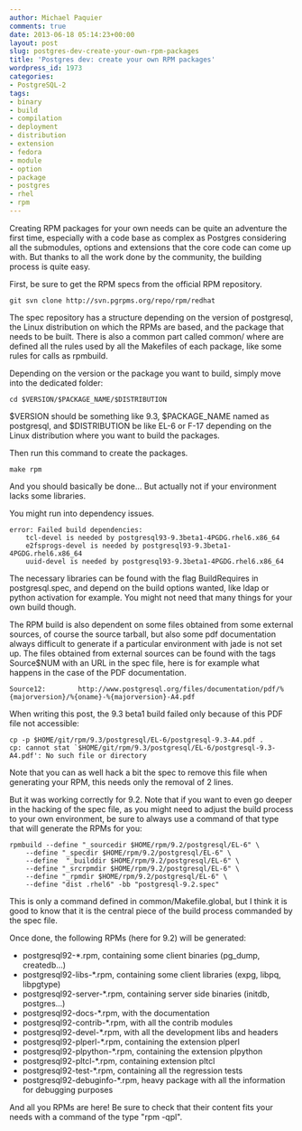 ```yaml
---
author: Michael Paquier
comments: true
date: 2013-06-18 05:14:23+00:00
layout: post
slug: postgres-dev-create-your-own-rpm-packages
title: 'Postgres dev: create your own RPM packages'
wordpress_id: 1973
categories:
- PostgreSQL-2
tags:
- binary
- build
- compilation
- deployment
- distribution
- extension
- fedora
- module
- option
- package
- postgres
- rhel
- rpm
---
```


Creating RPM packages for your own needs can be quite an adventure the first time, especially with a code base as complex as Postgres considering all the submodules, options and extensions that the core code can come up with. But thanks to all the work done by the community, the building process is quite easy.

First, be sure to get the RPM specs from the official RPM repository.

    git svn clone http://svn.pgrpms.org/repo/rpm/redhat

The spec repository has a structure depending on the version of postgresql, the Linux distribution on which the RPMs are based, and the package that needs to be built. There is also a common part called common/ where are defined all the rules used by all the Makefiles of each package, like some rules for calls as rpmbuild.

Depending on the version or the package you want to build, simply move into the dedicated folder:

    cd $VERSION/$PACKAGE_NAME/$DISTRIBUTION

$VERSION should be something like 9.3, $PACKAGE\_NAME named as postgresql, and $DISTRIBUTION be like EL-6 or F-17 depending on the Linux distribution where you want to build the packages.

Then run this command to create the packages.

    make rpm

And you should basically be done... But actually not if your environment lacks some libraries.

You might run into dependency issues.

    error: Failed build dependencies:
        tcl-devel is needed by postgresql93-9.3beta1-4PGDG.rhel6.x86_64
        e2fsprogs-devel is needed by postgresql93-9.3beta1-4PGDG.rhel6.x86_64
        uuid-devel is needed by postgresql93-9.3beta1-4PGDG.rhel6.x86_64

The necessary libraries can be found with the flag BuildRequires in postgresql.spec, and depend on the build options wanted, like ldap or python activation for example. You might not need that many things for your own build though.

The RPM build is also dependent on some files obtained from some external sources, of course the source tarball, but also some pdf documentation always difficult to generate if a particular environment with jade is not set up. The files obtained from external sources can be found with the tags Source$NUM with an URL in the spec file, here is for example what happens in the case of the PDF documentation.

    Source12:        http://www.postgresql.org/files/documentation/pdf/%{majorversion}/%{oname}-%{majorversion}-A4.pdf

When writing this post, the 9.3 beta1 build failed only because of this PDF file not accessible:

    cp -p $HOME/git/rpm/9.3/postgresql/EL-6/postgresql-9.3-A4.pdf .
    cp: cannot stat `$HOME/git/rpm/9.3/postgresql/EL-6/postgresql-9.3-A4.pdf': No such file or directory

Note that you can as well hack a bit the spec to remove this file when generating your RPM, this needs only the removal of 2 lines.

But it was working correctly for 9.2. Note that if you want to even go deeper in the hacking of the spec file, as you might need to adjust the build process to your own environment, be sure to always use a command of that type that will generate the RPMs for you:

    rpmbuild --define "_sourcedir $HOME/rpm/9.2/postgresql/EL-6" \
        --define "_specdir $HOME/rpm/9.2/postgresql/EL-6" \
        --define  "_builddir $HOME/rpm/9.2/postgresql/EL-6" \
        --define "_srcrpmdir $HOME/rpm/9.2/postgresql/EL-6" \
        --define "_rpmdir $HOME/rpm/9.2/postgresql/EL-6" \
        --define "dist .rhel6" -bb "postgresql-9.2.spec"

This is only a command defined in common/Makefile.global, but I think it is good to know that it is the central piece of the build process commanded by the spec file.

Once done, the following RPMs (here for 9.2) will be generated:

  * postgresql92-*.rpm, containing some client binaries (pg\_dump, createdb...)
  * postgresql92-libs-*.rpm, containing some client libraries (expg, libpq, libpgtype)
  * postgresql92-server-*.rpm, containing server side binaries (initdb, postgres...)
  * postgresql92-docs-*.rpm, with the documentation
  * postgresql92-contrib-*.rpm, with all the contrib modules
  * postgresql92-devel-*.rpm, with all the development libs and headers
  * postgresql92-plperl-*.rpm, containing the extension plperl
  * postgresql92-plpython-*.rpm, containing the extension plpython
  * postgresql92-pltcl-*.rpm, containing extension pltcl
  * postgresql92-test-*.rpm, containing all the regression tests
  * postgresql92-debuginfo-*.rpm, heavy package with all the information for debugging purposes

And all you RPMs are here! Be sure to check that their content fits your needs with a command of the type "rpm -qpl".
